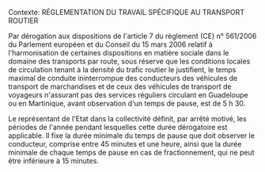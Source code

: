 Contexte: RÉGLEMENTATION DU TRAVAIL SPÉCIFIQUE AU TRANSPORT ROUTIER

Par dérogation aux dispositions de l'article 7 du règlement (CE) n° 561/2006 du Parlement européen et du Conseil du 15 mars 2006 relatif à l'harmonisation de certaines dispositions en matière sociale dans le domaine des transports par route, sous réserve que les conditions locales de circulation tenant à la densité du trafic routier le justifient, le temps maximal de conduite ininterrompue des conducteurs des véhicules de transport de marchandises et de ceux des véhicules de transport de voyageurs n'assurant pas des services réguliers circulant en Guadeloupe ou en Martinique, avant observation d'un temps de pause, est de 5 h 30.

Le représentant de l'Etat dans la collectivité définit, par arrêté motivé, les périodes de l'année pendant lesquelles cette durée dérogatoire est applicable. Il fixe la durée minimale du temps de pause que doit observer le conducteur, comprise entre 45 minutes et une heure, ainsi que la durée minimale de chaque temps de pause en cas de fractionnement, qui ne peut être inférieure à 15 minutes.